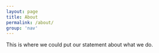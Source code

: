 ```yaml
---
layout: page
title: About
permalink: /about/
group: 'nav'
---
```


This is where we could put our statement about what we do.
